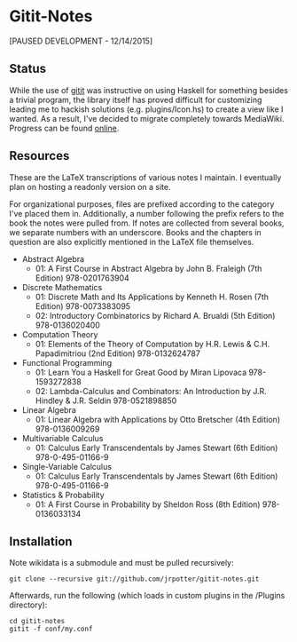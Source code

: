 Gitit-Notes
===========

[PAUSED DEVELOPMENT - 12/14/2015]

Status
------

While the use of [gitit](https://github.com/jgm/gitit) was instructive on using Haskell for something besides a trivial
program, the library itself has proved difficult for customizing leading me to hackish solutions (e.g. plugins/Icon.hs)
to create a view like I wanted. As a result, I've decided to migrate completely towards MediaWiki. Progress can be found
[online](http://joshuapotter.me/wiki/).

Resources
---------

These are the LaTeX transcriptions of various notes I maintain. I eventually plan on hosting a readonly
version on a site.

For organizational purposes, files are prefixed according to the category I've placed them in. Additionally, a 
number following the prefix refers to the book the notes were pulled from. If notes are collected from several 
books, we separate numbers with an underscore.
Books and the chapters in question are also explicitly mentioned in the LaTeX file themselves.

* Abstract Algebra
  * 01: A First Course in Abstract Algebra by John B. Fraleigh (7th Edition)
        978-0201763904
* Discrete Mathematics
  * 01: Discrete Math and Its Applications by Kenneth H. Rosen (7th Edition)
        978-0073383095
  * 02: Introductory Combinatorics by Richard A. Brualdi (5th Edition)
        978-0136020400
* Computation Theory
  * 01: Elements of the Theory of Computation by H.R. Lewis & C.H. Papadimitriou (2nd Edition)
        978-0132624787
* Functional Programming
  * 01: Learn You a Haskell for Great Good by Miran Lipovaca
        978-1593272838
  * 02: Lambda-Calculus and Combinators: An Introduction by J.R. Hindley & J.R. Seldin
        978-0521898850
* Linear Algebra
  * 01: Linear Algebra with Applications by Otto Bretscher (4th Edition)
        978-0136009269
* Multivariable Calculus
  * 01: Calculus Early Transcendentals by James Stewart (6th Edition)
        978-0-495-01166-9
* Single-Variable Calculus
  * 01: Calculus Early Transcendentals by James Stewart (6th Edition)
        978-0-495-01166-9
* Statistics & Probability
  * 01: A First Course in Probability by Sheldon Ross (8th Edition)
        978-0136033134

Installation
------------

Note wikidata is a submodule and must be pulled recursively:
```
git clone --recursive git://github.com/jrpotter/gitit-notes.git
```

Afterwards, run the following (which loads in custom plugins in the /Plugins directory):

```
cd gitit-notes
gitit -f conf/my.conf
```
